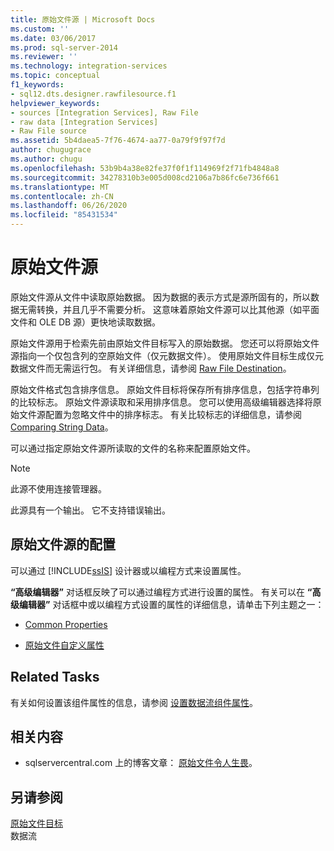 ```yaml
---
title: 原始文件源 | Microsoft Docs
ms.custom: ''
ms.date: 03/06/2017
ms.prod: sql-server-2014
ms.reviewer: ''
ms.technology: integration-services
ms.topic: conceptual
f1_keywords:
- sql12.dts.designer.rawfilesource.f1
helpviewer_keywords:
- sources [Integration Services], Raw File
- raw data [Integration Services]
- Raw File source
ms.assetid: 5b4daea5-7f76-4674-aa77-0a79f9f97f7d
author: chugugrace
ms.author: chugu
ms.openlocfilehash: 53b9b4a38e82fe37f0f1f114969f2f71fb4848a8
ms.sourcegitcommit: 34278310b3e005d008cd2106a7b86fc6e736f661
ms.translationtype: MT
ms.contentlocale: zh-CN
ms.lasthandoff: 06/26/2020
ms.locfileid: "85431534"
---
```

# <a name="raw-file-source"></a>原始文件源
  原始文件源从文件中读取原始数据。 因为数据的表示方式是源所固有的，所以数据无需转换，并且几乎不需要分析。 这意味着原始文件源可以比其他源（如平面文件和 OLE DB 源）更快地读取数据。  
  
 原始文件源用于检索先前由原始文件目标写入的原始数据。 您还可以将原始文件源指向一个仅包含列的空原始文件（仅元数据文件）。 使用原始文件目标生成仅元数据文件而无需运行包。 有关详细信息，请参阅 [Raw File Destination](raw-file-destination.md)。  
  
 原始文件格式包含排序信息。 原始文件目标将保存所有排序信息，包括字符串列的比较标志。 原始文件源读取和采用排序信息。 您可以使用高级编辑器选择将原始文件源配置为忽略文件中的排序标志。 有关比较标志的详细信息，请参阅 [Comparing String Data](comparing-string-data.md)。  
  
 可以通过指定原始文件源所读取的文件的名称来配置原始文件。  
  
> [!NOTE]  
>  此源不使用连接管理器。  
  
 此源具有一个输出。 它不支持错误输出。  
  
## <a name="configuration-of-the-raw-file-source"></a>原始文件源的配置  
 可以通过 [!INCLUDE[ssIS](../../includes/ssis-md.md)] 设计器或以编程方式来设置属性。  
  
 **“高级编辑器”** 对话框反映了可以通过编程方式进行设置的属性。 有关可以在 **“高级编辑器”** 对话框中或以编程方式设置的属性的详细信息，请单击下列主题之一：  
  
-   [Common Properties](../common-properties.md)  
  
-   [原始文件自定义属性](raw-file-custom-properties.md)  
  
## <a name="related-tasks"></a>Related Tasks  
 有关如何设置该组件属性的信息，请参阅 [设置数据流组件属性](set-the-properties-of-a-data-flow-component.md)。  
  
## <a name="related-content"></a>相关内容  
  
-   sqlservercentral.com 上的博客文章： [原始文件令人生畏](https://www.sqlservercentral.com/blogs/31-days-of-ssis-%e2%80%93-raw-files-are-awesome-131)。  
  
## <a name="see-also"></a>另请参阅  
 [原始文件目标](raw-file-destination.md)   
 数据流  
  
  

